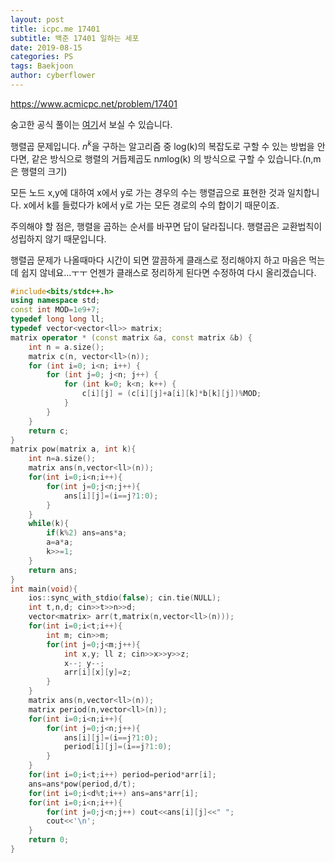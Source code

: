 ```yaml
---
layout: post
title: icpc.me 17401
subtitle: 백준 17401 일하는 세포
date: 2019-08-15
categories: PS
tags: Baekjoon
author: cyberflower
---
```


<https://www.acmicpc.net/problem/17401>

숭고한 공식 풀이는 [여기](https://drive.google.com/file/d/1XwcQgX81fR_2ULyzXoY1DZ1Y9EsXyu-_/view)서 보실 수 있습니다.

행렬곱 문제입니다. $n^k$을 구하는 알고리즘 중 log(k)의 복잡도로 구할 수 있는 방법을 안다면, 같은 방식으로 행렬의 거듭제곱도 n*m*log(k) 의 방식으로 구할 수 있습니다.(n,m은 행렬의 크기)

모든 노드 x,y에 대하여 x에서 y로 가는 경우의 수는 행렬곱으로 표현한 것과 일치합니다. x에서 k를 들렀다가 k에서 y로 가는 모든 경로의 수의 합이기 때문이죠.

주의해야 할 점은, 행렬을 곱하는 순서를 바꾸면 답이 달라집니다. 행렬곱은 교환법칙이 성립하지 않기 때문입니다. 

행렬곱 문제가 나올때마다 시간이 되면 깔끔하게 클래스로 정리해야지 하고 마음은 먹는데 쉽지 않네요...ㅜㅜ 언젠가 클래스로 정리하게 된다면 수정하여 다시 올리겠습니다.

```cpp
#include<bits/stdc++.h>
using namespace std;
const int MOD=1e9+7;
typedef long long ll;
typedef vector<vector<ll>> matrix;
matrix operator * (const matrix &a, const matrix &b) {
    int n = a.size();
    matrix c(n, vector<ll>(n));
    for (int i=0; i<n; i++) {
        for (int j=0; j<n; j++) {
            for (int k=0; k<n; k++) {
                c[i][j] = (c[i][j]+a[i][k]*b[k][j])%MOD;
            }
        }
    }
    return c;
}
matrix pow(matrix a, int k){
	int n=a.size();
	matrix ans(n,vector<ll>(n));
	for(int i=0;i<n;i++){
		for(int j=0;j<n;j++){
			ans[i][j]=(i==j?1:0);
		}
	}
	while(k){
		if(k%2) ans=ans*a;
		a=a*a;
		k>>=1;
	}
	return ans;
}
int main(void){
	ios::sync_with_stdio(false); cin.tie(NULL);
	int t,n,d; cin>>t>>n>>d;
	vector<matrix> arr(t,matrix(n,vector<ll>(n)));
	for(int i=0;i<t;i++){
		int m; cin>>m;
		for(int j=0;j<m;j++){
			int x,y; ll z; cin>>x>>y>>z;
			x--; y--;
			arr[i][x][y]=z;
		}
	}
	matrix ans(n,vector<ll>(n));
	matrix period(n,vector<ll>(n));
	for(int i=0;i<n;i++){
		for(int j=0;j<n;j++){
			ans[i][j]=(i==j?1:0);
			period[i][j]=(i==j?1:0);
		}
	}
	for(int i=0;i<t;i++) period=period*arr[i];
	ans=ans*pow(period,d/t);
	for(int i=0;i<d%t;i++) ans=ans*arr[i];
	for(int i=0;i<n;i++){
		for(int j=0;j<n;j++) cout<<ans[i][j]<<" ";
		cout<<'\n';
	}
	return 0;
}
```
